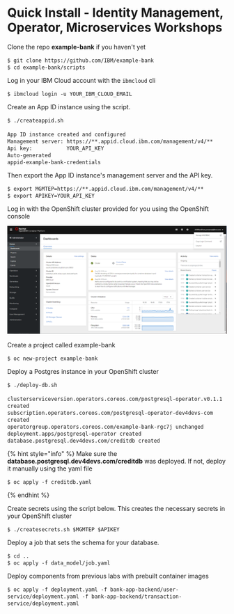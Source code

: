 # Quick Install - Identity Management, Operator, Microservices Workshops

Clone the repo **example-bank** if you haven't yet

```text
$ git clone https://github.com/IBM/example-bank
$ cd example-bank/scripts
```

Log in your IBM Cloud account with the `ibmcloud` cli

```text
$ ibmcloud login -u YOUR_IBM_CLOUD_EMAIL
```

Create an App ID instance using the script.

```text
$ ./createappid.sh

App ID instance created and configured
Management server: https://**.appid.cloud.ibm.com/management/v4/**
Api key:           YOUR_API_KEY
Auto-generated
appid-example-bank-credentials
```

Then export the App ID instance's management server and the API key.

```text
$ export MGMTEP=https://**.appid.cloud.ibm.com/management/v4/**
$ export APIKEY=YOUR_API_KEY
```

Log in with the OpenShift cluster provided for you using the OpenShift console

![OpenShift Console](../.gitbook/assets/image%20%283%29.png)

Create a project called example-bank

```text
$ oc new-project example-bank
```

Deploy a Postgres instance in your OpenShift cluster

```text
$ ./deploy-db.sh

clusterserviceversion.operators.coreos.com/postgresql-operator.v0.1.1 created
subscription.operators.coreos.com/postgresql-operator-dev4devs-com created
operatorgroup.operators.coreos.com/example-bank-rgc7j unchanged
deployment.apps/postgresql-operator created
database.postgresql.dev4devs.com/creditdb created
```

{% hint style="info" %}
Make sure the **database.postgresql.dev4devs.com/creditdb** was deployed. If not, deploy it manually using the yaml file

```text
$ oc apply -f creditdb.yaml
```
{% endhint %}

Create secrets using the script below. This creates the necessary secrets in your OpenShift cluster

```text
$ ./createsecrets.sh $MGMTEP $APIKEY
```

Deploy a job that sets the schema for your database.

```text
$ cd ..
$ oc apply -f data_model/job.yaml
```

Deploy components from previous labs with prebuilt container images

```text
$ oc apply -f deployment.yaml -f bank-app-backend/user-service/deployment.yaml -f bank-app-backend/transaction-service/deployment.yaml
```




